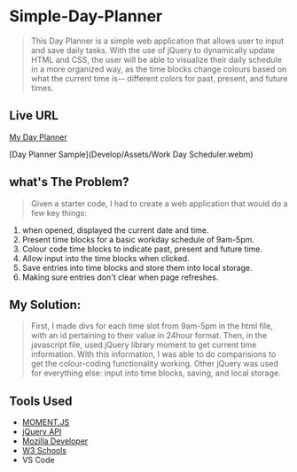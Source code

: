 # Simple-Day-Planner
>This Day Planner is a simple web application that allows user to input and save daily tasks. With the use of jQuery to dynamically update HTML and CSS, the user will be able to visualize their daily schedule in a more organized way, as the time blocks change colours based on what the current time is-- different colors for past, present, and future times.


## Live URL
[My Day Planner](https://despairgirl.github.io/Simple-Day-Planner/)

[Day Planner Sample](Develop/Assets/Work Day Scheduler.webm)

## what's The Problem?
> Given a starter code, I had to create a web application that would do a few key things:
 
 1. when opened, displayed the current date and time.
 2. Present time blocks for a basic workday schedule of 9am-5pm.
 3. Colour code time blocks to indicate past, present and future time.
 4. Allow input into the time blocks when clicked.
 5. Save entries into time blocks and store them into local storage.
 6. Making sure entries don't clear when page refreshes. 

 ## My Solution:

 > First, I made divs for each time slot from 9am-5pm in the html file, with an id pertaining to their value in 24hour format. Then, in the javascript file, used jQuery library moment to get current time information. With this information, I was able to do comparisions to get the colour-coding functionality working. Other jQuery was used for everything else: input into time blocks, saving, and local storage.


 ## Tools Used

- [MOMENT.JS](https://momentjs.com/)
- [jQuery API](https://api.jquery.com/)
- [Mozilla Developer](https://developer.mozilla.org/en-US/docs/Web/API)
- [W3 Schools](https://www.w3schools.com/)
- VS Code
